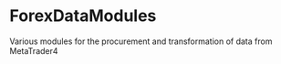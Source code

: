 # ForexDataModules
 Various modules for the procurement and transformation of data from MetaTrader4
